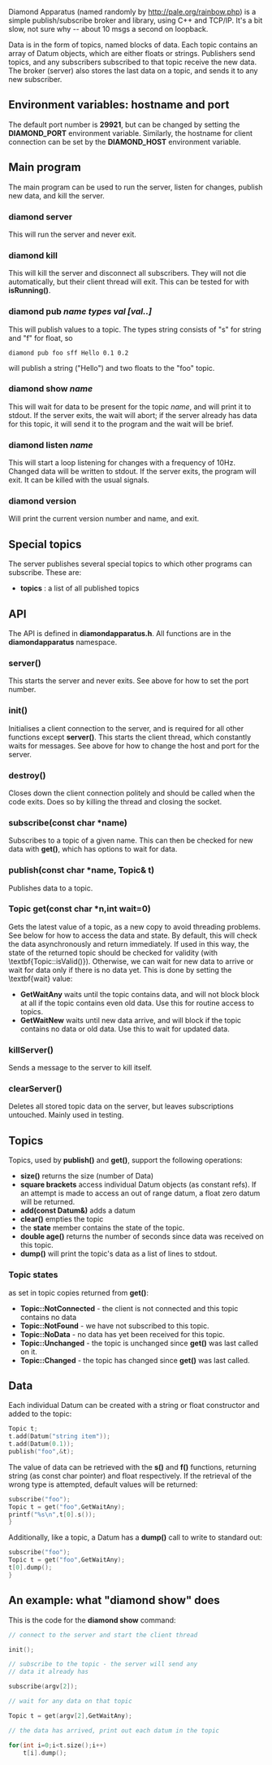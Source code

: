 Diamond Apparatus (named randomly by http://pale.org/rainbow.php)
is a simple publish/subscribe broker and library, using C++ and
TCP/IP. It's a bit slow, not sure why -- about 10 msgs a second
on loopback.

Data is in the form of topics, named blocks of data. Each topic
contains an array of Datum objects, which are either floats or strings.
Publishers send topics, and any subscribers subscribed
to that topic receive the new data. The broker (server) also stores
the last data on a topic, and sends it to any new subscriber.

## Environment variables: hostname and port
The default port number is **29921**, but can be changed by setting
the **DIAMOND_PORT** environment variable. Similarly, the hostname
for client connection can be set by the **DIAMOND_HOST** environment
variable.

## Main program
The main program can be used to run the server, listen for changes,
publish new data, and kill the server.

### diamond server
This will run the server and never exit.

### diamond kill
This will kill the server and disconnect all subscribers. They will
not die automatically, but their client thread will exit. This can
be tested for with **isRunning()**.

### diamond pub _name_ _types_ _val_ _[val..]_
This will publish values to a topic. The types string consists of
"s" for string and "f" for float, so 

```
diamond pub foo sff Hello 0.1 0.2
```

will publish a string ("Hello") and two floats to the "foo" topic.

### diamond show _name_
This will wait for data to be present for the topic _name_, and 
will print it to stdout. If the server exits, the wait will abort;
if the server already has data for this topic, it will send it
to the program and the wait will be brief.
### diamond listen _name_
This will start a loop listening for changes with a frequency of 10Hz.
Changed data will be written to stdout. If the server exits, the program
will exit. It can be killed with the usual signals.

### diamond version
Will print the current version number and name, and exit.

## Special topics
The server publishes several special topics to which other programs
can subscribe. These are:
- **topics** : a list of all published topics


## API
The API is defined in **diamondapparatus.h**. All functions are in
the **diamondapparatus** namespace.

### server()
This starts the server and never exits. See above for how to
set the port number.

### init()
Initialises a client connection to the server, and is required for
all other functions except **server()**. This starts the client thread, which
constantly waits for messages. See above for how to change the host
and port for the server.

### destroy()
Closes down the client connection politely and should be called
when the code exits. Does so by killing the thread and closing the socket.

### subscribe(const char *name)
Subscribes to a topic of a given name. This can then be checked
for new data with **get()**, which has options to wait for data.

### publish(const char *name, Topic& t)
Publishes data to a topic.

### Topic get(const char *n,int wait=0)
Gets the latest value of a topic, as a new copy to avoid threading problems.
See below for how to access the data and state. By default, this will
check the data asynchronously and return immediately. If used in this
way, the state of the returned topic should be checked for validity
(with \textbf{Topic::isValid()}). Otherwise, we can wait for new data
to arrive or wait for data only if there is no data yet. This is done
by setting the \textbf{wait} value:
- **GetWaitAny** waits until the topic contains data, and will not block
block at all if the topic contains even old data. Use this for routine
access to topics.
- **GetWaitNew** waits until new data arrive, and will block if the
topic contains no data or old data. Use this to wait for updated data.


### killServer()
Sends a message to the server to kill itself.

### clearServer()
Deletes all stored topic data on the server, but leaves subscriptions
untouched. Mainly used in testing.

## Topics
Topics, used by **publish()** and **get()**, support the following operations:
- **size()** returns the size (number of Data)
- **square brackets** access individual Datum objects (as constant refs). If an
attempt is made to access an out of range datum, a float zero datum will be returned.
- **add(const Datum&)** adds a datum
- **clear()** empties the topic
- the **state** member contains the state of the topic.
- **double age()** returns the number of seconds since data was received
on this topic.
- **dump()** will print the topic's data as a list of lines to stdout.

### Topic states
as set in topic copies returned from **get()**:
- **Topic::NotConnected** - the client is not connected and this topic contains no data
- **Topic::NotFound** - we have not subscribed to this topic.
- **Topic::NoData** - no data has yet been received for this topic.
- **Topic::Unchanged** - the topic is unchanged since **get()** was last called on it.
- **Topic::Changed** - the topic has changed since **get()** was last called.

## Data
Each individual Datum can be created with a string or float constructor
and added to the topic:

```c++
Topic t;
t.add(Datum("string item"));
t.add(Datum(0.1));
publish("foo",&t);
```

The value of data can be retrieved with the **s()** and **f()**
functions, returning string (as const char pointer) and float
respectively. If the retrieval of the wrong type is attempted,
default values will be returned:

```c++
subscribe("foo");
Topic t = get("foo",GetWaitAny);
printf("%s\n",t[0].s());
}   
```
Additionally, like a topic, a Datum has a **dump()** call to write
to standard out:
```c++
subscribe("foo");
Topic t = get("foo",GetWaitAny);
t[0].dump();
}   
```

## An example: what "diamond show" does
This is the code for the **diamond show** command:

```c++
// connect to the server and start the client thread

init();

// subscribe to the topic - the server will send any
// data it already has

subscribe(argv[2]);

// wait for any data on that topic

Topic t = get(argv[2],GetWaitAny);

// the data has arrived, print out each datum in the topic

for(int i=0;i<t.size();i++)
    t[i].dump();
```
